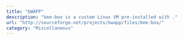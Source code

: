 ```yaml
---
title: "bWAPP"
description: "bee-box is a custom Linux VM pre-installed with ."
url: "http://sourceforge.net/projects/bwapp/files/bee-box/"
category: "Miscellaneous"
---
```

